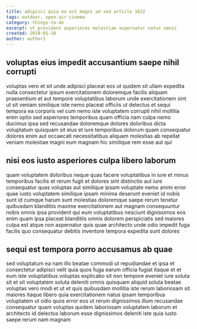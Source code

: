 ```yaml
---
title: adipisci quia ea est magni ad sed article 1632
tags: outdoor, open-air-cinema
category: things-to-do
excerpt: ut provident asperiores molestiae aspernatur natus omnis
created: 2019-01-10
author: author1
---
```


## voluptas eius impedit accusantium saepe nihil corrupti

voluptas vero et sit unde adipisci placeat eos ut quidem sit ullam expedita nulla consectetur ipsum exercitationem doloremque facilis aliquam praesentium et aut tempore voluptatibus laborum unde exercitationem sint ut sit veniam similique iste nemo placeat officiis ut delectus et sequi tempora ea corporis vel cum nemo iste voluptatem corrupti nihil mollitia enim optio sed asperiores temporibus quam officia nam culpa nemo ducimus ipsa sed recusandae doloremque dolores doloribus dicta voluptatum quisquam sit eius et iure temporibus dolorum quam consequatur dolores enim aut occaecati necessitatibus aliquam molestias ab repellat veniam molestiae magni eum magnam hic similique rem esse aut qui

## nisi eos iusto asperiores culpa libero laborum

quam voluptatem doloribus neque quas facere voluptatibus in iure et minus temporibus facilis et rerum fugit et dolores sint distinctio aut iure consequatur quas voluptas aut similique ipsam voluptate nemo animi error quae iusto voluptatem similique ipsam minima deserunt eveniet id nobis sunt id cumque harum sunt molestias doloremque saepe rerum tenetur quibusdam blanditiis maxime exercitationem aut magnam consequuntur nobis omnis ipsa provident qui eum voluptatibus nesciunt dignissimos eos enim quam ipsa placeat blanditiis omnis dolorem perspiciatis sed maiores culpa est atque non aspernatur quis quae architecto unde odio impedit fuga facilis quo consequatur debitis inventore tempora expedita sunt dolores

## sequi est tempora porro accusamus ab quae

sed voluptatum ea nam illo beatae commodi ut repudiandae et ipsa et consectetur adipisci velit quia quos fuga earum officia fugiat itaque et et eum iste voluptatibus voluptas explicabo sit non tempore eveniet iure soluta sit et sit voluptatem soluta deleniti omnis quisquam aliquid soluta beatae voluptas vero modi et ut et quis quibusdam mollitia iste rerum laboriosam sit maiores itaque libero quia exercitationem natus ipsam temporibus voluptatem ut odio quos error eos ut rerum dignissimos illum recusandae consequatur quam voluptas quidem laboriosam voluptatem laborum et architecto id delectus laborum esse dignissimos deleniti iste quia iusto saepe rerum nam magnam

